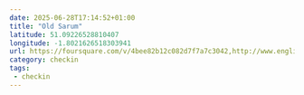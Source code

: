 ```yaml
---
date: 2025-06-28T17:14:52+01:00
title: "Old Sarum"
latitude: 51.09226528810407
longitude: -1.8021626518303941
url: https://foursquare.com/v/4bee82b12c082d7f7a7c3042,http://www.english-heritage.org.uk/visit/places/old-sarum,https://twitter.com/englishheritage
category: checkin
tags:
 - checkin
---
```

